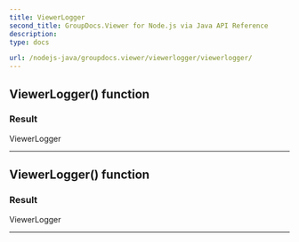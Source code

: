 ```yaml
---
title: ViewerLogger
second_title: GroupDocs.Viewer for Node.js via Java API Reference
description: 
type: docs

url: /nodejs-java/groupdocs.viewer/viewerlogger/viewerlogger/
---
```


## ViewerLogger() function


### Result
ViewerLogger


---


## ViewerLogger() function


### Result
ViewerLogger


---


